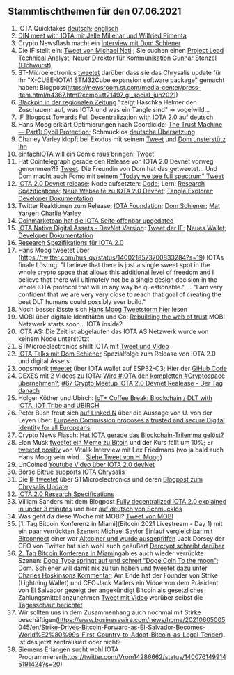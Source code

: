 ## Stammtischthemen für den 07.06.2021

1. IOTA Quicktakes [deutsch](https://www.youtube.com/watch?v=9X2FaOcLprM&feature=youtu.be); [englisch](https://www.youtube.com/watch?v=JQlv9kWXQC4)
2. [DIN meet with IOTA mit Jelle Millenar und Wilfried Pimenta](https://www.youtube.com/watch?v=_ek4stqCUdI&feature=youtu.be)
3. Crypto Newsflash macht ein [Interview mit Dom Schiener](https://www.crypto-news-flash.com/building-the-future-of-iot-an-exclusive-interview-with-iota-founder-dominik-schiener/)
4. Die IF stellt ein: [Tweet von Michael Nati](https://twitter.com/michelenati/status/1399396812847472646?s=20) ; Sie suchen einen [Project Lead Technical Analyst](https://t.co/7YdhlWione?amp=1); Neuer [Direktor für Kommunikation Gunnar Stenzel (Elchwurst)](https://blog.iota.org/welcome-gunnar-stenzel-to-the-iota-foundation/)
5. ST-Microelectronics [tweetet](https://twitter.com/ST_World/status/1399717210826973194?s=20) darüber dass sie das Chrysalis update für ihr "X-CUBE-IOTA1 STM32Cube expansion software package" gemacht haben: Blogpost(https://newsroom.st.com/media-center/press-item.html/n4367.html?ecmp=tt21497_gl_social_jun2021)
6. [Blackpin in der regionalen Zeitung](https://twitter.com/BLACKPIN_GmbH/status/1399706627213774852) "zeigt Haschka Helmer den Zuschauern auf, was IOTA und was ein Tangle sind" => vogelwild...
7. IF Blogpost [Towards Full Decentralization with IOTA 2.0](https://blog.iota.org/path-towards-full-decentralization-with-iota-2-0/) auf [deutsch](https://iota-kurs.de/auf-dem-weg-zur-vollstaendigen-dezentralisierung-mit-iota-2-0/)
8. Hans Moog erklärt Optimierungen nach Coordicide: [The Trust Machine — Part1: Sybil Protection](https://husqy.medium.com/the-trust-machine-part1-sybil-protection-1799861fa56); Schmucklos [deutsche Übersetzung](https://iota-einsteiger-guide.de/iota-die-vertrauensmaschine-teil1-sybil-schutz.html)
9. Charley Varley klopft bei Exodus mit seinem [Tweet](https://twitter.com/c_varley/status/1400039406824738820?s=20) und [Dom unsterstütz ihn](https://twitter.com/DomSchiener/status/1400040051610955777?s=20)
10. einfachIOTA will ein Comic raus bringen: [Tweet](https://twitter.com/einfachIOTA/status/1400062696997937156?s=20)
11. Hat Cointelegraph gerade den Release von IOTA 2.0 Devnet vorweg genommen?!? [Tweet](https://cointelegraph.com/news/iota-2-0-nectar-devnet-goes-live-to-achieve-full-decentralization). Die Freundin von Dom hat das getweetet... Und Dom macht auch Fomo mit seinem ["Today we see full spectrum" Tweet](https://twitter.com/DomSchiener/status/1400055095853731845?s=20)
12. [IOTA 2.0 Devnet release](https://blog.iota.org/iotav2devnet/); Node aufsetzten: [Code](https://github.com/iotaledger/goshimmer/releases); Lern: [Research Spezifications](https://github.com/iotaledger/IOTA-2.0-Research-Specifications); [Neue Webseite zu IOTA 2.0 Devnet](https://v2.iota.org/); [Tangle Explorer](https://v2.iota.org/visualizer); [Developer Dokumentation](http://goshimmer.docs.iota.org/tutorials/setup.html)
13. Twitter Reaktionen zum Release: [IOTA Foundation](https://twitter.com/iota/status/1400070431441358859?s=20); [Dom Schiener](https://twitter.com/DomSchiener/status/1400075861462822918?s=20); [Mat Yarger](https://twitter.com/Mat_Yarger/status/1400087097504153603?s=20); [Charlie Varley](https://twitter.com/c_varley/status/1400083583902130179?s=20)
14. [Coinmarketcap hat die IOTA Seite offenbar upgedated](https://coinmarketcap.com/alexandria/article/a-deep-dive-into-iota)
15. [IOTA Native Digital Assets - DevNet Version](https://blog.iota.org/iota-native-digital-assets-devnet/): [Tweet der IF](https://twitter.com/iota/status/1400091401078153219?s=20); [Neues Wallet](https://github.com/iotaledger/IOTA-2.0-DevNet-wallet/releases/tag/v0.7.0); [Developer Dokumentation](http://goshimmer.docs.iota.org/tutorials/wallet.html)
16. [Research Spezifikations für IOTA 2.0](https://github.com/iotaledger/IOTA-2.0-Research-Specifications)
17. Hans Moog tweetet über (https://twitter.com/hus_qy/status/1400218573700833284?s=19) IOTAs finale Lösung: "I believe that there is just a single sweet spot in the whole crypto space that allows this additional level of freedom and I believe that there will ultimately not be a single design decision in the whole IOTA protocol that will in any way be questionable." ... "I am very confident that we are very very close to reach that goal of creating the best DLT humans could possibly ever build." 
19. Noch besser lässte sich [Hans Moog Tweetstorm hier](https://threadreaderapp.com/thread/1400218573700833284.html) lesen
20. MOBI über digitale Identitäten und Co: [Rebuilding the web of trust](https://www.youtube.com/watch?v=8vWLcxAXWUQ) MOBI Netzwerk starts soon... IOTA inside?
21. IOTA AS: Die Zeit ist abgelaufen das IOTA AS Netzwerk wurde von keinem Node unterstützt
22. STMicroeclectronics shillt IOTA mit [Tweet und Video](https://twitter.com/ST_World/status/1400391942521950208?s=19)
23. [IOTA Talks mit Dom Schiener](https://youtu.be/VxUZW2OrWsE) Spezialfolge zum Release von IOTA 2.0 und digital Assets
24. oopsmonk [tweetet](https://twitter.com/oops_monk/status/1400381731958448131?s=20) über IOTA wallet auf ESP32-C3; Hier der [GiHub Code](https://github.com/oopsmonk/iota_esp32_wallet/tree/dev_chrysalis)
25. DEXES mit 2 Videos zu IOTA: [Wird #IOTA den kompletten #Cryptospace übernehmen?](https://www.youtube.com/watch?v=WXd-1KWSjPI&t=4s); [#67 Crypto Meetup IOTA 2.0 Devnet Realease - Der Tag danach](https://www.youtube.com/watch?v=R4jJQFTXYKM)
26. Holger Köther und Ubirch: [IoT+ Coffee Break: Blockchain / DLT with IOTA, IOT Tribe and UBIRCH](https://www.youtube.com/watch?v=7sC6P12uQgg)
27. Peter Bush freut sich [auf LinkedIN](https://www.linkedin.com/posts/peter-busch-18286923_today-we-propose-to-offer-europeans-a-new-activity-6806466385703653376-HWss) über die Aussage von U. von der Leyen über: [Eurpeen Commission proposes a trusted and secure Digital Identity for all Europeans](https://ec.europa.eu/commission/presscorner/detail/en/IP_21_2663)
28. Crypto News Flasch: [Hat IOTA gerade das Blockchain-Trilemma gelöst?](https://www.crypto-news-flash.com/de/hat-iota-gerade-das-blockchain-trilemma-geloest/)
29. Elon Musk [tweetet ein Meme zu Bitoin](https://twitter.com/elonmusk/status/1400620080090730501?s=20) und der Kurs fällt um 10%; Er [tweetet positiv](https://twitter.com/elonmusk/status/1401091921746006017?s=20) von Vitalik Interview mit Lex Friedmans (wo ja bald auch Hans Moog sein wird... [Siehe Tweet von H. Moog](https://twitter.com/hus_qy/status/1400605170162143235?s=20))
30. UnCoined [Youtube Video über IOTA 2.0 devNet](https://www.youtube.com/watch?v=5U0kKrYr-3M)
31. Börse [Bitrue supports IOTA Chrysalis](https://twitter.com/BitrueOfficial/status/1401094468799922178?s=20)
32. Die [IF tweetet](https://twitter.com/iota/status/1400773652384190465?s=20) über STMicroelectronics und deren [Blogpost zum Chrysalis Update](https://blog.st.com/x-cube-iota1/amp/?__twitter_impression=true)
33. [IOTA 2.0 Research Specifications](https://blog.iota.org/iota-2-0-research-specifications/)
34. Villiam Sanders mit dem Blogpost [Fully decentralized IOTA 2.0 explained in under 3 minutes](https://blog.iota.org/fully-decentralized-iota-explained-in-under-3-minutes/) und hier [auf deutsch von Schmucklos](https://iota-einsteiger-guide.de/vollstaendig-dezentralisiertes-iota-2-0.html)
35. Was geht da diese Woche mit MOBI? [Tweet von MOBI](https://twitter.com/dltMOBI/status/1400996544355123201?s=20)
36. [1. Tag Bitcoin Konferenz in Miami](Bitcoin 2021 Livestream - Day 1) mit ein paar verrückten Szenen: [Michael Saylor Einlauf vergleichbar mit Bitconnect](https://twitter.com/c4chaos/status/1401094537112526853?s=20) einer war [Altcoiner und wurde ausgepfiffen](https://twitter.com/stonecoldpat0/status/1400892305868001284?s=20) Jack Dorsey der CEO von Twitter hat sich wohl auch geäußert [Dercrypt schreibt darüber](https://decrypt.co/72797/jack-dorsey-all-in-bitcoin-altcoins-ethereum-dogecoin?utm_source=twitter&utm_medium=social&utm_campaign=auto)
37. [2. Tag Bitcoin Konferenz in Miami](https://www.youtube.com/watch?v=VVDNEnRAZU4)ngab es auch wieder verrückte Szenen: [Doge Type springt auf und schreit "Doge Coin To the moon"](https://twitter.com/CryptoWhale/status/1401263342203949059?s=20); Dom. Schiener will damit nix zu tun haben und [tweetet dazu](https://twitter.com/DomSchiener/status/1401228641275625472?s=20) unter [Charles Hoskinsons Kommentar](https://twitter.com/IOHK_Charles/status/1401226945279541254?s=20); Am Ende hat der Founder von Strike (Lightning Wallet) und CEO Jack Mallers ein Vidoe von dem Präsident von El Salvador gezeigt der angekündigt Bitcoin als gesetzliches Zahlungsmittel anzunehmen [Tweet mit Video](https://twitter.com/nayibbukele/status/1401327906178191366?s=19) worüber selbst die [Tagesschaut berichtet](https://www.tagesschau.de/wirtschaft/el-salvador-bitcoin-101.html)
38. Wir sollten uns in dem Zusammenhang auch nochmal mit Stirke beschäftigen(https://www.businesswire.com/news/home/20210605005045/en/Strike-Drives-Bitcoin-Forward-as-El-Salvador-Becomes-World%E2%80%99s-First-Country-to-Adopt-Bitcoin-as-Legal-Tender). Ist das jetzt zentralisiert oder nicht?
39. Siemens Erlangen sucht wohl IOTA Programmierer(https://twitter.com/Vrom14286662/status/1400761499145191424?s=20)
